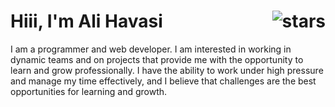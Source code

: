 # Hiii, I'm Ali Havasi <img src="https://s8.uupload.ir/files/aryuknight_vacd.gif" alt="stars" align="right" />
I am a programmer and web developer. I am interested in working in dynamic teams and on projects that provide me with the opportunity to learn and grow professionally. I have the ability to work under high pressure and manage my time effectively, and I believe that challenges are the best opportunities for learning and growth.
